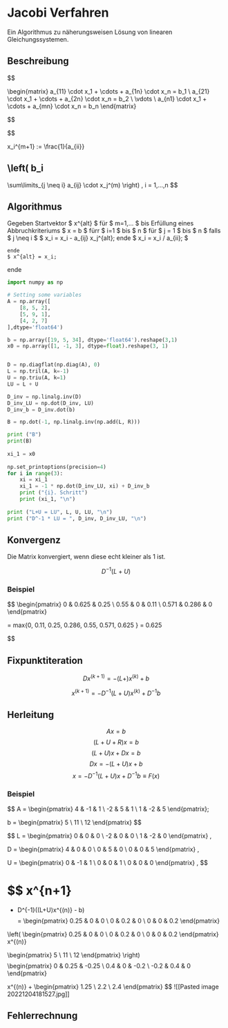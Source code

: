 # Jacobi Verfahren

Ein Algorithmus zu näherungsweisen Lösung von linearen Gleichungssystemen.

## Beschreibung

$$

\begin{matrix}
a_{11} \cdot x_1 + \cdots + a_{1n} \cdot x_n = b_1 \\
a_{21} \cdot x_1 + \cdots + a_{2n} \cdot x_n = b_2 \\
							\vdots \\
a_{n1} \cdot x_1 + \cdots + a_{mn} \cdot x_n = b_n
\end{matrix}

$$


$$

x_i^{m+1}
:=
\frac{1}{a_{ii}}

\left(
b_i
-
\sum\limits_{j \neq i}
a_{ij}
\cdot x_j^(m)
\right)
,
i = 1,...,n
$$

## Algorithmus

Gegeben Startvektor $ x^{alt} $
für $ m=1,... $ bis Erfüllung eines Abbruchkriteriums
	$ x = b $
	fürr $ i=1 $ bis $ n $
		für $ j = 1 $ bis $ n $
			falls $ j \neq i $
				$ x_i = x_i - a_{ij} x_j^{alt};
		ende
		$ x_i = x_i / a_{ii}; $
	
	ende
	$ x^{alt} = x_i;
ende


```python
import numpy as np

# Setting some variables
A = np.array([
    [8, 5, 2],
    [5, 9, 1],
    [4, 2, 7]
],dtype='float64')

b = np.array([19, 5, 34], dtype='float64').reshape(3,1)
x0 = np.array([1, -1, 3], dtype=float).reshape(3, 1)


D = np.diagflat(np.diag(A), 0)
L = np.tril(A, k=-1)
U = np.triu(A, k=1)
LU = L + U

D_inv = np.linalg.inv(D)
D_inv_LU = np.dot(D_inv, LU)
D_inv_b = D_inv.dot(b)

B = np.dot(-1, np.linalg.inv(np.add(L, R)))

print ("B")
print(B)
    
xi_1 = x0
    
np.set_printoptions(precision=4)
for i in range(3):
	xi = xi_1
	xi_1 = -1 * np.dot(D_inv_LU, xi) + D_inv_b
	print ("{i}. Schritt")
	print (xi_1, "\n")
        
print ("L+U = LU", L, U, LU, "\n")
print ("D^-1 * LU = ", D_inv, D_inv_LU, "\n")

```

## Konvergenz

Die Matrix konvergiert, wenn diese echt kleiner als 1 ist.

$$ D^{-1} (L+U) $$

### Beispiel

$$
\begin{pmatrix}
0 & 0.625 & 0.25 \\
0.55 & 0 & 0.11 \\
0.571 & 0.286 & 0
\end{pmatrix}

= max\{0, 0.11, 0.25, 0.286, 0.55, 0.571, 0.625 \} = 0.625

$$

## Fixpunktiteration


$$
Dx^{(k+1)} = - (L+)x^{(k)} + b
$$

$$
x^{(k+1)} = - D^{-1}(L+U)x^{(k)} + D^{-1}b
$$
## Herleitung

$$
Ax = b
$$
$$
(L + U + R)x = b
$$
$$
(L+U)x + Dx = b
$$
$$
Dx = -(L+U)x + b
$$
$$
x = -D^{-1}(L+U)x+D^{-1}b \equiv F(x) 
$$
### Beispiel

$$
A =
\begin{pmatrix}
4 & -1 & 1 \\
-2 & 5 & 1 \\
1 & -2 & 5
\end{pmatrix};

b =
\begin{pmatrix}
5 \\
11 \\
12
\end{pmatrix}
$$

$$
L =
\begin{pmatrix}
0 & 0 & 0 \\
-2 & 0 & 0 \\
1 & -2 & 0
\end{pmatrix}
,

D =
\begin{pmatrix}
4 & 0 & 0 \\
0 & 5 & 0 \\
0 & 0 & 5
\end{pmatrix}
,

U =
\begin{pmatrix}
0 & -1 & 1 \\
0 & 0 & 1 \\
0 & 0 & 0
\end{pmatrix}
,
$$

$$
x^{n+1}
=
- D^{-1}((L+U)x^{(n)} - b)
$$
$$
=
\begin{pmatrix}
0.25 & 0 & 0 \\
0 & 0.2 & 0 \\
0 & 0 & 0.2
\end{pmatrix}

\left(
\begin{pmatrix}
0.25 & 0 & 0 \\
0 & 0.2 & 0 \\
0 & 0 & 0.2
\end{pmatrix}
x^{(n)}

\begin{pmatrix}
5 \\
11 \\
12
\end{pmatrix}
\right)
$$
$$
\begin{pmatrix}
0 & 0.25 & -0.25 \\
0.4 & 0 & -0.2 \\
-0.2 & 0.4 & 0
\end{pmatrix}

x^{(n)}
+
\begin{pmatrix}
1.25 \\
2.2 \\
2.4
\end{pmatrix}
$$
![[Pasted image 20221204181527.jpg]]
## Fehlerrechnung

